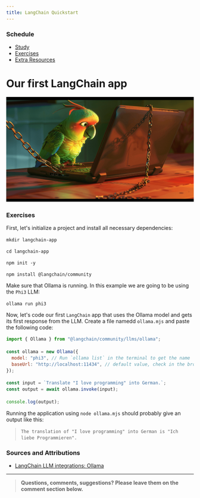 ```yaml
---
title: LangChain Quickstart
---
```


### Schedule

  - [Study](#study-plan-NN)
  - [Exercises](#exercises-NN)
  - [Extra Resources](#extra-resources-NN)

# Our first LangChain app

![](./assets/langchain.png)

<!-- ### Study Plan -->

<!-- ### Summary -->

### Exercises

  First, let's initialize a project and install all necessary dependencies:

  `mkdir langchain-app`

  `cd langchain-app`

  `npm init -y`

  `npm install @langchain/community`

  Make sure that Ollama is running. In this example we are going to be using the `Phi3` LLM:

  `ollama run phi3`

  Now, let's code our first `LangChain` app that uses the Ollama model and gets its first response from the LLM. Create a file namedd `ollama.mjs` and paste the following code:

  ```js
  import { Ollama } from "@langchain/community/llms/ollama";

  const ollama = new Ollama({
    model: "phi3", // Run `ollama list` in the terminal to get the name
    baseUrl: "http://localhost:11434", // default value, check in the browser that Ollama server is running
  });

  const input = `Translate "I love programming" into German.`;
  const output = await ollama.invoke(input);

  console.log(output); 
  ```

  Running the application using `node ollama.mjs` should probably give an output like this:

  > `The translation of "I love programming" into German is "Ich liebe Programmieren".`

<!-- ### Extra Resources

  _(Nothing here yet. Feel free to contribute if you've found some useful resources.)_ -->

### Sources and Attributions

  - [LangChain LLM integrations: Ollama](https://js.langchain.com/v0.1/docs/integrations/llms/ollama/)

---

> **Questions, comments, suggestions? Please leave them on the comment section below.**

<script src="https://utteranc.es/client.js"
  repo="in-tech-gration/WDX-180"
  issue-term="pathname"
  theme="github-dark"
  crossorigin="anonymous"
  async>
</script>